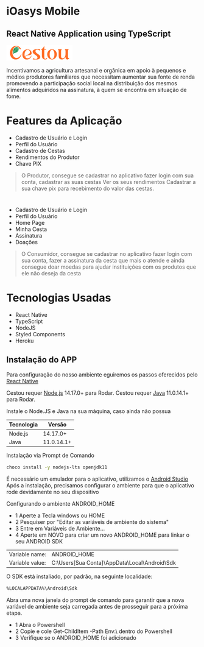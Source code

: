 # iOasys Mobile 
## React Native Application using TypeScript

![My animated logo](src/assets/images/logo.png)

Incentivamos a agricultura artesanal e orgânica em apoio à pequenos e médios produtores familiares que necessitam aumentar sua fonte de renda promovendo a participação social local na distribuição dos mesmos alimentos adquiridos na assinatura, à quem se encontra em situação de fome.

# Features da Aplicação
- Cadastro de Usuário e Login
- Perfil do Usuário 
- Cadastro de Cestas
- Rendimentos do Produtor 
- Chave PIX 

> O Produtor, consegue se cadastrar no aplicativo
> fazer login com sua conta, cadastrar as suas cestas
> Ver os seus rendimentos
> Cadastrar a sua chave pix para recebimento do valor das cestas.
# 
- Cadastro de Usuário e Login
- Perfil do Usuário
- Home Page
- Minha Cesta
- Assinatura
- Doações

> O Consumidor, consegue se cadastrar no aplicativo
> fazer login com sua conta, fazer a assinatura da cesta que mais o atende
> e ainda consegue doar moedas para ajudar instituições com os produtos que ele não deseja da cesta

# Tecnologias Usadas
- React Native
- TypeScript
- NodeJS
- Styled Components
- Heroku

## Instalação do APP 

Para configuração do nosso ambiente 
eguiremos os passos oferecidos pelo [React Native](https://reactnative.dev/docs/environment-setup)

Cestou requer [Node.js](https://nodejs.org/) 14.17.0+ para Rodar.
Cestou requer [Java](https://openjdk.java.net) 11.0.14.1+ para Rodar.

Instale o Node.JS e Java na sua máquina, caso ainda não possua

| Tecnologia | Versão |
| ------ | ------ |
| Node.js | 14.17.0+ |
| Java | 11.0.14.1+ |

Instalação via Prompt de Comando

```sh
choco install -y nodejs-lts openjdk11
```

É necessário um emulador para o aplicativo, utilizamos o [Android Studio](https://developer.android.com/studio)
Após a instalação, precisamos configurar o ambiente para que o aplicativo rode devidamente no seu dispositivo 

Configurando o ambiente ANDROID_HOME 
- 1 Aperte a Tecla windows ou HOME
- 2 Pesquiser por "Editar as variáveis de ambiente do sistema"
- 3 Entre em Variáveis de Ambiente...
- 4 Aperte em NOVO para criar um novo ANDROID_HOME para linkar o seu ANDROID SDK

|  |  |
| ------ | ------ |
| Variable name: | ANDROID_HOME |
| Variable value: | C:\Users[Sua Conta]\AppData\Local\Android\Sdk|

O SDK está instaliado, por padrão, na seguinte localidade:
```sh
%LOCALAPPDATA%\Android\Sdk
```
Abra uma nova janela do prompt de comando para garantir que a nova variável de ambiente seja carregada antes de prosseguir para a próxima etapa.
- 1 Abra o Powershell
- 2 Copie e cole Get-ChildItem -Path Env:\ dentro do Powershell
- 3 Verifique se o ANDROID_HOME foi adicionado






